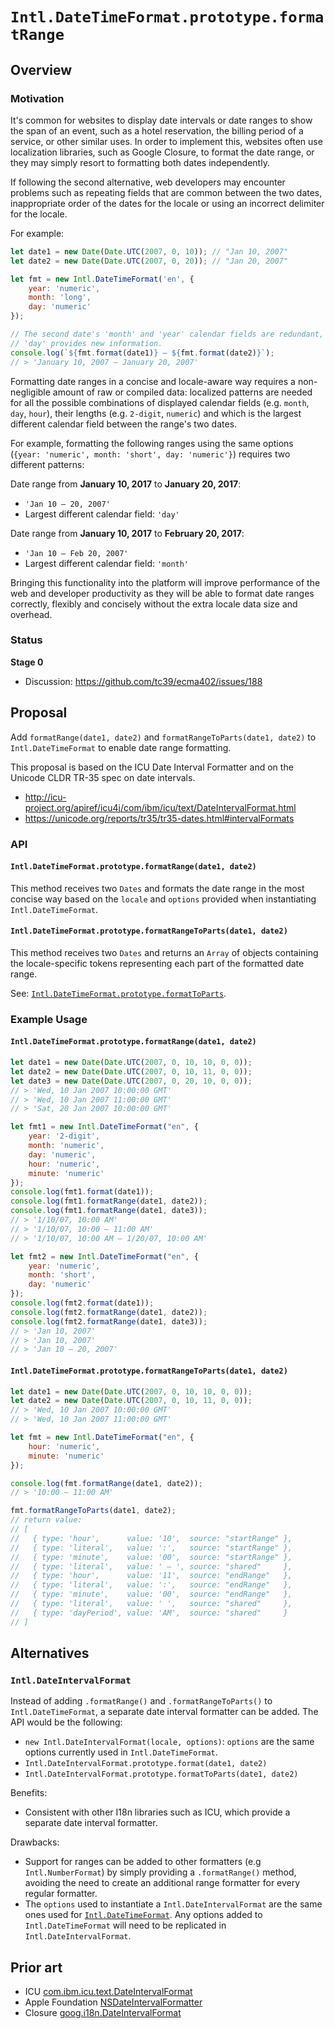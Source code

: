 # `Intl.DateTimeFormat.prototype.formatRange`

## Overview

### Motivation

It's common for websites to display date intervals or date ranges to show the
span of an event, such as a hotel reservation, the billing period of a
service, or other similar uses. In order to implement this, websites often
use localization libraries, such as Google Closure, to format the date range,
or they may simply resort to formatting both dates independently.

If following the second alternative, web developers may encounter problems such
as repeating fields that are common between the two dates, inappropriate order
of the dates for the locale or using an incorrect delimiter for the locale.

For example:

```javascript
let date1 = new Date(Date.UTC(2007, 0, 10)); // "Jan 10, 2007"
let date2 = new Date(Date.UTC(2007, 0, 20)); // "Jan 20, 2007"

let fmt = new Intl.DateTimeFormat('en', {
    year: 'numeric',
    month: 'long',
    day: 'numeric'
});

// The second date's 'month' and 'year' calendar fields are redundant, only
// 'day' provides new information.
console.log(`${fmt.format(date1)} – ${fmt.format(date2)}`);
// > 'January 10, 2007 – January 20, 2007'
```

Formatting date ranges in a concise and locale-aware way requires a
non-negligible amount of raw or compiled data: localized patterns are needed for
all the possible combinations of displayed calendar fields (e.g. `month`, `day`,
`hour`), their lengths (e.g. `2-digit`, `numeric`) and which is the largest
different calendar field between the range's two dates.

For example, formatting the following ranges using the same options (`{year:
'numeric', month: 'short', day: 'numeric'}`) requires two different patterns:

Date range from **January 10, 2017** to **January 20, 2017**:

* `'Jan 10 – 20, 2007'`
* Largest different calendar field: `'day'`

Date range from **January 10, 2017** to **February 20, 2017**:

* `'Jan 10 – Feb 20, 2007'`
* Largest different calendar field: `'month'`

Bringing this functionality into the platform will improve performance of the
web and developer productivity as they will be able to format date ranges
correctly, flexibly and concisely without the extra locale data size and
overhead.

### Status

**Stage 0**

* Discussion: https://github.com/tc39/ecma402/issues/188

## Proposal

Add `formatRange(date1, date2)` and `formatRangeToParts(date1, date2)` to
`Intl.DateTimeFormat` to enable date range formatting.

This proposal is based on the ICU Date Interval Formatter and on the Unicode
CLDR TR-35 spec on date intervals.

*   http://icu-project.org/apiref/icu4j/com/ibm/icu/text/DateIntervalFormat.html
*   https://unicode.org/reports/tr35/tr35-dates.html#intervalFormats

### API

#### `Intl.DateTimeFormat.prototype.formatRange(date1, date2)`

This method receives two `Dates` and formats the date range in the most concise
way based on the `locale` and `options` provided when instantiating
`Intl.DateTimeFormat`.

#### `Intl.DateTimeFormat.prototype.formatRangeToParts(date1, date2)`

This method receives two `Dates` and returns an `Array` of objects containing
the locale-specific tokens representing each part of the formatted date range.

See:
[`Intl.DateTimeFormat.prototype.formatToParts`](https://developer.mozilla.org/en-US/docs/Web/JavaScript/Reference/Global_Objects/DateTimeFormat/formatToParts).

### Example Usage

#### `Intl.DateTimeFormat.prototype.formatRange(date1, date2)`

```javascript
let date1 = new Date(Date.UTC(2007, 0, 10, 10, 0, 0));
let date2 = new Date(Date.UTC(2007, 0, 10, 11, 0, 0));
let date3 = new Date(Date.UTC(2007, 0, 20, 10, 0, 0));
// > 'Wed, 10 Jan 2007 10:00:00 GMT'
// > 'Wed, 10 Jan 2007 11:00:00 GMT'
// > 'Sat, 20 Jan 2007 10:00:00 GMT'

let fmt1 = new Intl.DateTimeFormat("en", {
    year: '2-digit',
    month: 'numeric',
    day: 'numeric',
    hour: 'numeric',
    minute: 'numeric'
});
console.log(fmt1.format(date1));
console.log(fmt1.formatRange(date1, date2));
console.log(fmt1.formatRange(date1, date3));
// > '1/10/07, 10:00 AM'
// > '1/10/07, 10:00 – 11:00 AM'
// > '1/10/07, 10:00 AM – 1/20/07, 10:00 AM'

let fmt2 = new Intl.DateTimeFormat("en", {
    year: 'numeric',
    month: 'short',
    day: 'numeric'
});
console.log(fmt2.format(date1));
console.log(fmt2.formatRange(date1, date2));
console.log(fmt2.formatRange(date1, date3));
// > 'Jan 10, 2007'
// > 'Jan 10, 2007'
// > 'Jan 10 – 20, 2007'
```

#### `Intl.DateTimeFormat.prototype.formatRangeToParts(date1, date2)`

```javascript
let date1 = new Date(Date.UTC(2007, 0, 10, 10, 0, 0));
let date2 = new Date(Date.UTC(2007, 0, 10, 11, 0, 0));
// > 'Wed, 10 Jan 2007 10:00:00 GMT'
// > 'Wed, 10 Jan 2007 11:00:00 GMT'

let fmt = new Intl.DateTimeFormat("en", {
    hour: 'numeric',
    minute: 'numeric'
});

console.log(fmt.formatRange(date1, date2));
// > '10:00 – 11:00 AM'

fmt.formatRangeToParts(date1, date2);
// return value:
// [
//   { type: 'hour',      value: '10',  source: "startRange" },
//   { type: 'literal',   value: ':',   source: "startRange" },
//   { type: 'minute',    value: '00',  source: "startRange" },
//   { type: 'literal',   value: ' – ', source: "shared"     },
//   { type: 'hour',      value: '11',  source: "endRange"   },
//   { type: 'literal',   value: ':',   source: "endRange"   },
//   { type: 'minute',    value: '00',  source: "endRange"   },
//   { type: 'literal',   value: ' ',   source: "shared"     },
//   { type: 'dayPeriod', value: 'AM',  source: "shared"     }
// ]
```

## Alternatives

### `Intl.DateIntervalFormat`

Instead of adding `.formatRange()` and `.formatRangeToParts()` to
`Intl.DateTimeFormat`, a separate date interval formatter can be added. The API
would be the following:

*   `new Intl.DateIntervalFormat(locale, options)`: `options` are the same
    options currently used in `Intl.DateTimeFormat`.
*   `Intl.DateIntervalFormat.prototype.format(date1, date2)`
*   `Intl.DateIntervalFormat.prototype.formatToParts(date1, date2)`

Benefits:

*   Consistent with other I18n libraries such as ICU, which provide a separate
    date interval formatter.

Drawbacks:

*   Support for ranges can be added to other formatters (e.g
    `Intl.NumberFormat`) by simply providing a `.formatRange()` method, avoiding
    the need to create an additional range formatter for every regular
    formatter.
*   The `options` used to instantiate a `Intl.DateIntervalFormat` are the same
    ones used for
    [`Intl.DateTimeFormat`](https://developer.mozilla.org/en-US/docs/Web/JavaScript/Reference/Global_Objects/DateTimeFormat).
    Any options added to `Intl.DateTimeFormat` will need to be replicated in
    `Intl.DateIntervalFormat`.

## Prior art

*   ICU
    [com.ibm.icu.text.DateIntervalFormat](http://icu-project.org/apiref/icu4j/com/ibm/icu/text/DateIntervalFormat.html)
*   Apple Foundation
    [NSDateIntervalFormatter](https://developer.apple.com/documentation/foundation/nsdateintervalformatter)
*   Closure
    [goog.i18n.DateIntervalFormat](https://google.github.io/closure-library/api/goog.i18n.DateIntervalFormat.html)

